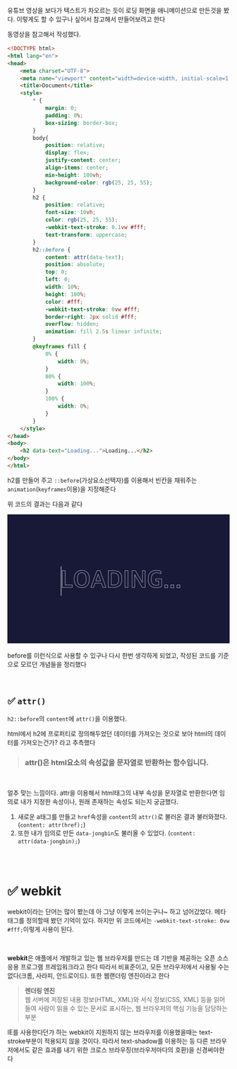 유튜브 영상을 보다가 텍스트가 차오르는 듯이 로딩 화면을 애니메이션으로 만든것을 봤다. 이렇게도 할 수 있구나 싶어서 참고해서 만들어보려고 한다


동영상을 참고해서 작성했다.
```html
<!DOCTYPE html>
<html lang="en">
<head>
    <meta charset="UTF-8">
    <meta name="viewport" content="width=device-width, initial-scale=1.0">
    <title>Document</title>
    <style>
        * {
            margin: 0;
            padding: 0%;
            box-sizing: border-box;
        }
        body{
            position: relative;
            display: flex;
            justify-content: center;
            align-items: center;
            min-height: 100vh;
            background-color: rgb(25, 25, 55);
        }
        h2 {
            position: relative;
            font-size: 10vh;
            color: rgb(25, 25, 55);
            -webkit-text-stroke: 0.1vw #fff;
            text-transform: uppercase;
        }
        h2::before {
            content: attr(data-text);
            position: absolute;
            top: 0;
            left: 0;
            width: 10%;
            height: 100%;
            color: #fff;
            -webkit-text-stroke: 0vw #fff;
            border-right: 2px solid #fff;
            overflow: hidden;
            animation: fill 2.5s linear infinite;
        }
        @keyframes fill {
            0% {
                width: 0%;
            }
            80% {
                width: 100%;
            }
            100% {
                width: 0%;
            }
        }
    </style>
</head>
<body>
    <h2 data-text="Loading...">Loading...</h2>
</body>
</html>
```

h2를 만들어 주고 `::before`(가상요소선택자)를 이용해서 빈칸을 채워주는 `animation`(`keyframes`이용)을 지정해준다

위 코드의 결과는 다음과 같다 

![text-animation](./img/text-animation.gif)


before를 이런식으로 사용할 수 있구나 다시 한번 생각하게 되었고, 작성된 코드를 기준으로 모르던 개념들을 정리했다

<br>

## ✅ `attr()`

`h2::before`의 `content`에 `attr()`을 이용했다.

html에서 h2에 프로퍼티로 정의해두었던 데이터를 가져오는 것으로 보아 html의 데이터를 가져오는건가? 라고 추측했다

> ### attr()은 html요소의 속성값을 문자열로 반환하는 함수입니다.

<br>

얼추 맞는 느낌이다. attr을 이용해서 html태그의 내부 속성을 문자열로 반환한다면 임의로 내가 지정한 속성이나, 원래 존재하는 속성도 되는지 궁금했다.

1. 새로운 a태그를 만들고 `href`속성을 `content`의 `attr()`로 불러온 결과 불러와졌다. (`content: attr(href);`)
2. 또한 내가 임의로 만든 `data-jongbin`도 불러올 수 있었다. (`content: attr(data-jongbin);`)

<br>
<br>

# ✅ webkit
webkit이라는 단어는 많이 봤는데 아 그냥 이렇게 쓰이는구나~ 하고 넘어갔었다. 메타태그를 정의할때 봤던 기억이 있다. 하지만 위 코드에서는 `-webkit-text-stroke: 0vw #fff;`이렇게 사용이 된다. 

<br>

**webkit**은 애플에서 개발하고 있는 웹 브라우저를 만드는 데 기반을 제공하는 오픈 소스 응용 프로그램 프레임워크라고 한다 따라서 비표준이고, 모든 브라우저에서 사용될 수는 없다(크롬, 사라피, 안드로이드). 또한 웹랜더링 엔진이라고 한다

> **렌더링 엔진**  
웹 서버에 저장된 내용 정보(HTML, XML)와 서식 정보(CSS, XML) 등을 읽어 들여 사람이 읽을 수 있는 문서로 표시하는, 웹 브라우저의 핵심 기능을 담당하는 부분

IE를 사용한다던가 하는 webkit이 지원하지 않는 브라우저를 이용했을때는 text-stroke부분이 적용되지 않을 것이다. 따라서 text-shadow를 이용하는 등 다른 브라우저에서도 같은 효과를 내기 위한 크로스 브라우징(브라우저마다의 호환)을 신경써야한다



